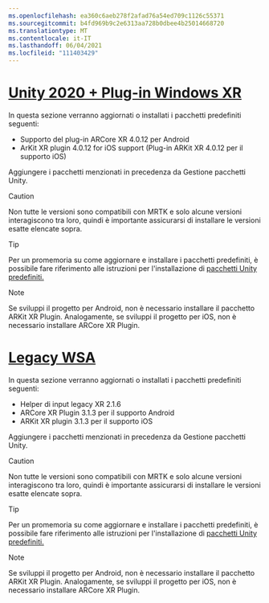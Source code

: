 ```yaml
---
ms.openlocfilehash: ea360c6aeb278f2afad76a54ed709c1126c55371
ms.sourcegitcommit: b4fd969b9c2e6313aa728b0dbee4b25014668720
ms.translationtype: MT
ms.contentlocale: it-IT
ms.lasthandoff: 06/04/2021
ms.locfileid: "111403429"
---
```

# <a name="unity-2020--windows-xr-plugin"></a>[Unity 2020 + Plug-in Windows XR](#tab/winxr)

In questa sezione verranno aggiornati o installati i pacchetti predefiniti seguenti:

* Supporto del plug-in ARCore XR 4.0.12 per Android
* ArKit XR plugin 4.0.12 for iOS support (Plug-in ARKit XR 4.0.12 per il supporto iOS)

Aggiungere i pacchetti menzionati in precedenza da Gestione pacchetti Unity.

> [!CAUTION]
> Non tutte le versioni sono compatibili con MRTK e solo alcune versioni interagiscono tra loro, quindi è importante assicurarsi di installare le versioni esatte elencate sopra.

>[!TIP]
> Per un promemoria su come aggiornare e installare i pacchetti predefiniti, è possibile fare riferimento alle istruzioni per l'installazione di [pacchetti Unity predefiniti.](../mr-learning-asa-02.md#installing-inbuilt-unity-packages-and-importing-the-tutorial-assets)  

> [!NOTE]
> Se sviluppi il progetto per Android, non è necessario installare il pacchetto ARKit XR Plugin. Analogamente, se sviluppi il progetto per iOS, non è necessario installare ARCore XR Plugin.

# <a name="legacy-wsa"></a>[Legacy WSA](#tab/wsa)

In questa sezione verranno aggiornati o installati i pacchetti predefiniti seguenti:

* Helper di input legacy XR 2.1.6
* ARCore XR Plugin 3.1.3 per il supporto Android
* ARKit XR plugin 3.1.3 per il supporto iOS

Aggiungere i pacchetti menzionati in precedenza da Gestione pacchetti Unity.

> [!CAUTION]
> Non tutte le versioni sono compatibili con MRTK e solo alcune versioni interagiscono tra loro, quindi è importante assicurarsi di installare le versioni esatte elencate sopra.

>[!TIP]
> Per un promemoria su come aggiornare e installare i pacchetti predefiniti, è possibile fare riferimento alle istruzioni per l'installazione di [pacchetti Unity predefiniti.](../mr-learning-asa-02.md#installing-inbuilt-unity-packages-and-importing-the-tutorial-assets)  

> [!NOTE]
> Se sviluppi il progetto per Android, non è necessario installare il pacchetto ARKit XR Plugin. Analogamente, se sviluppi il progetto per iOS, non è necessario installare ARCore XR Plugin.
